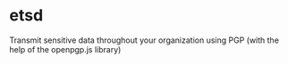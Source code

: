 etsd
====

Transmit sensitive data throughout your organization using PGP (with the help of the openpgp.js library)
